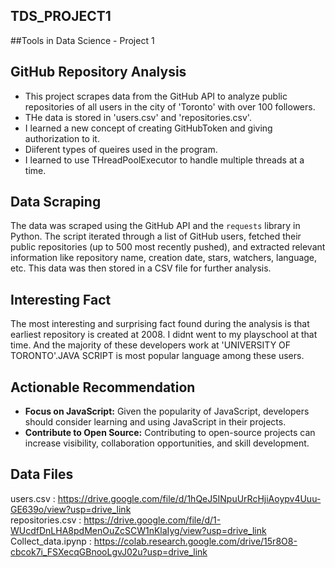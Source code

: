 ## TDS_PROJECT1
##Tools in Data Science - Project 1
## GitHub Repository Analysis

* This project scrapes data from the GitHub API to analyze public repositories of all users in the city of 'Toronto' with over 100 followers.
* THe data is stored in 'users.csv' and 'repositories.csv'.
* I learned a new concept of creating GitHubToken and giving authorization to it.
* Diiferent types of queires used in the program.
* I learned to use THreadPoolExecutor to handle multiple threads at a time.


## Data Scraping

The data was scraped using the GitHub API and the `requests` library in Python.  The script iterated through a list of GitHub users, fetched their public repositories (up to 500 most recently pushed), and extracted relevant information like repository name, creation date, stars, watchers, language, etc. This data was then stored in a CSV file for further analysis.

## Interesting Fact

The most interesting and surprising fact found during the analysis is that earliest repository is created at 2008. I didnt went to my playschool at that time. And the majority of these developers work at	'UNIVERSITY OF TORONTO'.JAVA SCRIPT is most popular language among these users.

## Actionable Recommendation
* **Focus on JavaScript:** Given the popularity of JavaScript, developers should consider learning and using JavaScript in their projects.
* **Contribute to Open Source:** Contributing to open-source projects can increase visibility, collaboration opportunities, and skill development.

## Data Files
users.csv : https://drive.google.com/file/d/1hQeJ5INpuUrRcHjiAoypv4Uuu-GE639o/view?usp=drive_link  
repositories.csv : https://drive.google.com/file/d/1-WUcdfDnLHA8pdMenOuZcSCW1nKlaIyg/view?usp=drive_link
Collect_data.ipynp : https://colab.research.google.com/drive/15r8O8-cbcok7i_FSXecqGBnooLgvJ02u?usp=drive_link


